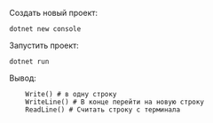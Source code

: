 Создать новый проект:

    dotnet new console

Запустить проект:

    dotnet run

Вывод:

        Write() # в одну строку
        WriteLine() # В конце перейти на новую строку
        ReadLine() # Считать строку с терминала